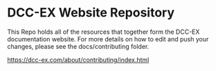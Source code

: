 # DCC-EX Website Repository

This Repo holds all of the resources that together form the DCC-EX documentation website. For more details on how to edit and push your changes, please see the docs/contributing folder.

https://dcc-ex.com/about/contributing/index.html
